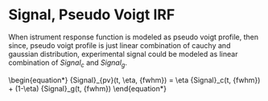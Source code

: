 # Signal, Pseudo Voigt IRF

When istrument response function is modeled as pseudo voigt profile, then since, pseudo voigt profile is just linear combination of cauchy and gaussian distribution, experimental signal could be modeled as linear combination of ${Signal}_c$ and ${Signal}_g$.

\begin{equation*}
{Signal}_{pv}(t, \eta, {fwhm}) = \eta {Signal}_c(t, {fwhm}) + (1-\eta) {Signal}_g(t, {fwhm})
\end{equation*}
